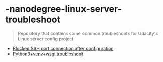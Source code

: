 # -nanodegree-linux-server-troubleshoot


> Repository that contains some common troubleshoots for Udacity's Linux server config project


* [Blocked SSH port connection after configuration](Blocked_SSH_port/README.md)
* [Python3+venv+wsgi troubleshoot](python3+venv+wsgi/README.md)